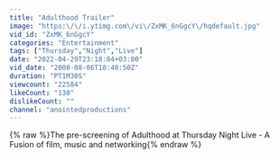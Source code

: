 ```yaml
---
title: "Adulthood Trailer"
image: "https:\/\/i.ytimg.com\/vi\/ZxMK_6nGgcY\/hqdefault.jpg"
vid_id: "ZxMK_6nGgcY"
categories: "Entertainment"
tags: ["Thursday","Night","Live"]
date: "2022-04-29T23:18:04+03:00"
vid_date: "2008-08-06T18:40:50Z"
duration: "PT1M30S"
viewcount: "22584"
likeCount: "130"
dislikeCount: ""
channel: "anointedproductions"
---
```

{% raw %}The pre-screening of Adulthood at Thursday Night Live -  A Fusion of film, music and networking{% endraw %}
